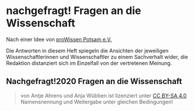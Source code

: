 # nachgefragt! Fragen an die Wissenschaft

Nach einer Idee von  [proWissen Potsam e.V.](http://www.wis-potsdam.de/de/prowissen-potsdam-ev)

Die Antworten in diesem Heft spiegeln die Ansichten der jeweiligen Wissenschaftlerinnen und Wissenschaftler zu einem Sachverhalt wider, die Redaktion distanziert sich
im Einzelfall von der vertretenen Meinung.

## Nachgefragt!2020 Fragen an die Wissenschaft

> von Antje Ahrens und Anja Wübben ist lizenziert unter [CC BY-SA 4.0](https://creativecommons.org/licenses/by-sa/4.0/?ref=chooser-v1)
Namensnennung und Weitergabe unter gleichen Bedingungen!
